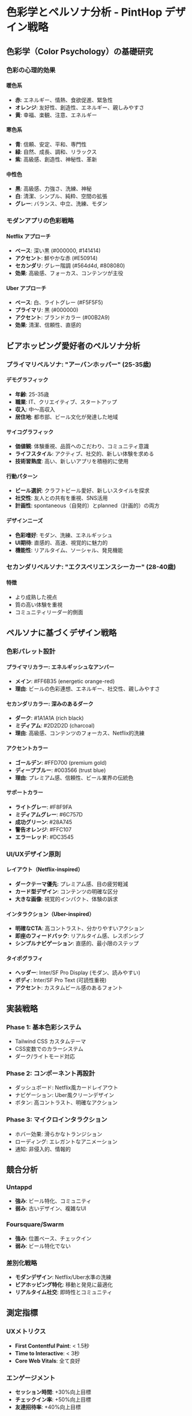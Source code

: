 # 色彩学とペルソナ分析 - PintHop デザイン戦略

## 色彩学（Color Psychology）の基礎研究

### 色彩の心理的効果

#### 暖色系
- **赤**: エネルギー、情熱、食欲促進、緊急性
- **オレンジ**: 友好性、創造性、エネルギー、親しみやすさ
- **黄**: 幸福、楽観、注意、エネルギー

#### 寒色系
- **青**: 信頼、安定、平和、専門性
- **緑**: 自然、成長、調和、リラックス
- **紫**: 高級感、創造性、神秘性、革新

#### 中性色
- **黒**: 高級感、力強さ、洗練、神秘
- **白**: 清潔、シンプル、純粋、空間の拡張
- **グレー**: バランス、中立、洗練、モダン

### モダンアプリの色彩戦略

#### Netflix アプローチ
- **ベース**: 深い黒 (#000000, #141414)
- **アクセント**: 鮮やかな赤 (#E50914)
- **セカンダリ**: グレー階調 (#564d4d, #808080)
- **効果**: 高級感、フォーカス、コンテンツが主役

#### Uber アプローチ
- **ベース**: 白、ライトグレー (#F5F5F5)
- **プライマリ**: 黒 (#000000)
- **アクセント**: ブランドカラー (#00B2A9)
- **効果**: 清潔、信頼性、直感的

## ビアホッピング愛好者のペルソナ分析

### プライマリペルソナ: "アーバンホッパー" (25-35歳)

#### デモグラフィック
- **年齢**: 25-35歳
- **職業**: IT、クリエイティブ、スタートアップ
- **収入**: 中〜高収入
- **居住地**: 都市部、ビール文化が発達した地域

#### サイコグラフィック
- **価値観**: 体験重視、品質へのこだわり、コミュニティ意識
- **ライフスタイル**: アクティブ、社交的、新しい体験を求める
- **技術習熟度**: 高い、新しいアプリを積極的に使用

#### 行動パターン
- **ビール選択**: クラフトビール愛好、新しいスタイルを探求
- **社交性**: 友人との共有を重視、SNS活用
- **計画性**: spontaneous（自発的）とplanned（計画的）の両方

#### デザインニーズ
- **色彩嗜好**: モダン、洗練、エネルギッシュ
- **UI期待**: 直感的、高速、視覚的に魅力的
- **機能性**: リアルタイム、ソーシャル、発見機能

### セカンダリペルソナ: "エクスペリエンスシーカー" (28-40歳)

#### 特徴
- より成熟した視点
- 質の高い体験を重視
- コミュニティリーダー的側面

## ペルソナに基づくデザイン戦略

### 色彩パレット設計

#### プライマリカラー: エネルギッシュなアンバー
- **メイン**: #FF6B35 (energetic orange-red)
- **理由**: ビールの色彩連想、エネルギー、社交性、親しみやすさ

#### セカンダリカラー: 深みのあるダーク
- **ダーク**: #1A1A1A (rich black)
- **ミディアム**: #2D2D2D (charcoal)
- **理由**: 高級感、コンテンツのフォーカス、Netflix的洗練

#### アクセントカラー
- **ゴールデン**: #FFD700 (premium gold)
- **ディープブルー**: #003566 (trust blue)
- **理由**: プレミアム感、信頼性、ビール業界の伝統色

#### サポートカラー
- **ライトグレー**: #F8F9FA
- **ミディアムグレー**: #6C757D
- **成功グリーン**: #28A745
- **警告オレンジ**: #FFC107
- **エラーレッド**: #DC3545

### UI/UXデザイン原則

#### レイアウト（Netflix-inspired）
- **ダークテーマ優先**: プレミアム感、目の疲労軽減
- **カード型デザイン**: コンテンツの明確な区分
- **大きな画像**: 視覚的インパクト、体験の訴求

#### インタラクション（Uber-inspired）
- **明確なCTA**: 高コントラスト、分かりやすいアクション
- **即座のフィードバック**: リアルタイム感、レスポンシブ
- **シンプルナビゲーション**: 直感的、最小限のステップ

#### タイポグラフィ
- **ヘッダー**: Inter/SF Pro Display (モダン、読みやすい)
- **ボディ**: Inter/SF Pro Text (可読性重視)
- **アクセント**: カスタムビール感のあるフォント

## 実装戦略

### Phase 1: 基本色彩システム
- Tailwind CSS カスタムテーマ
- CSS変数でのカラーシステム
- ダーク/ライトモード対応

### Phase 2: コンポーネント再設計
- ダッシュボード: Netflix風カードレイアウト
- ナビゲーション: Uber風クリーンデザイン
- ボタン: 高コントラスト、明確なアクション

### Phase 3: マイクロインタラクション
- ホバー効果: 滑らかなトランジション
- ローディング: エレガントなアニメーション
- 通知: 非侵入的、情報的

## 競合分析

### Untappd
- **強み**: ビール特化、コミュニティ
- **弱み**: 古いデザイン、複雑なUI

### Foursquare/Swarm
- **強み**: 位置ベース、チェックイン
- **弱み**: ビール特化でない

### 差別化戦略
- **モダンデザイン**: Netflix/Uber水準の洗練
- **ビアホッピング特化**: 移動と発見に最適化
- **リアルタイム社交**: 即時性とコミュニティ

## 測定指標

### UXメトリクス
- **First Contentful Paint**: < 1.5秒
- **Time to Interactive**: < 3秒
- **Core Web Vitals**: 全て良好

### エンゲージメント
- **セッション時間**: +30%向上目標
- **チェックイン率**: +50%向上目標
- **友達招待率**: +40%向上目標